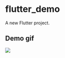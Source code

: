# flutter_demo

A new Flutter project.

## Demo gif
![](https://github.com/divyanshuverma72/flutter_complex_UI/blob/master/demo_gif.gif=100*100)

